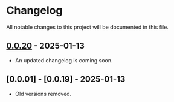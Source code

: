 # Changelog

All notable changes to this project will be documented in this file.

## [0.0.20] - 2025-01-13

- An updated changelog is coming soon.

## [0.0.01] - [0.0.19] - 2025-01-13

- Old versions removed.

[0.0.20]: https://github.com/jmitchel3/django-namespaces/compare/v0.0.20...HEAD
